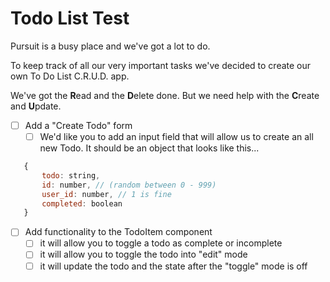 # Todo List Test

Pursuit is a busy place and we've got a lot to do.

To keep track of all our very important tasks we've decided to create our own To Do List C.R.U.D. app.

We've got the **R**ead and the **D**elete done. But we need help with the **C**reate and **U**pdate.

- [ ] Add a "Create Todo" form
  - [ ] We'd like you to add an input field that will allow us to create an all new Todo. It should be an object that looks like this...

```javascript
   {
       todo: string,
       id: number, // (random between 0 - 999)
       user_id: number, // 1 is fine
       completed: boolean
   }
```

- [ ] Add functionality to the TodoItem component
  - [ ] it will allow you to toggle a todo as complete or incomplete
  - [ ] it will allow you to toggle the todo into "edit" mode
  - [ ] it will update the todo and the state after the "toggle" mode is off
